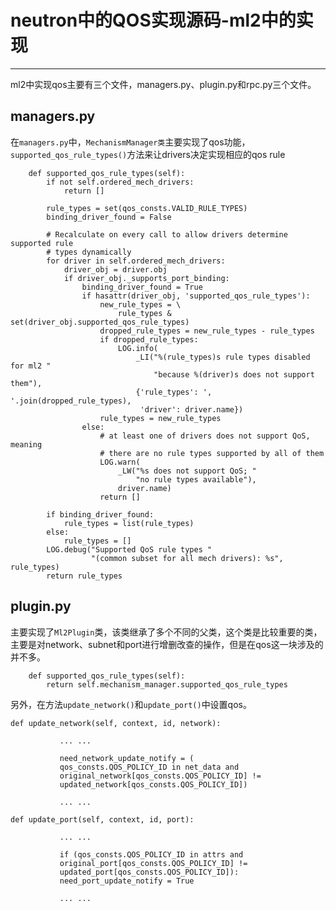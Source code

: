 # neutron中的QOS实现源码-ml2中的实现

------------------------------------------------------------

ml2中实现qos主要有三个文件，managers.py、plugin.py和rpc.py三个文件。

## **managers.py**

在`managers.py`中，`MechanismManager类`主要实现了qos功能，`supported_qos_rule_types()`方法来让drivers决定实现相应的qos rule

```
    def supported_qos_rule_types(self):
        if not self.ordered_mech_drivers:
            return []

        rule_types = set(qos_consts.VALID_RULE_TYPES)
        binding_driver_found = False

        # Recalculate on every call to allow drivers determine supported rule
        # types dynamically
        for driver in self.ordered_mech_drivers:
            driver_obj = driver.obj
            if driver_obj._supports_port_binding:
                binding_driver_found = True
                if hasattr(driver_obj, 'supported_qos_rule_types'):
                    new_rule_types = \
                        rule_types & set(driver_obj.supported_qos_rule_types)
                    dropped_rule_types = new_rule_types - rule_types
                    if dropped_rule_types:
                        LOG.info(
                            _LI("%(rule_types)s rule types disabled for ml2 "
                                "because %(driver)s does not support them"),
                            {'rule_types': ', '.join(dropped_rule_types),
                             'driver': driver.name})
                    rule_types = new_rule_types
                else:
                    # at least one of drivers does not support QoS, meaning
                    # there are no rule types supported by all of them
                    LOG.warn(
                        _LW("%s does not support QoS; "
                            "no rule types available"),
                        driver.name)
                    return []

        if binding_driver_found:
            rule_types = list(rule_types)
        else:
            rule_types = []
        LOG.debug("Supported QoS rule types "
                  "(common subset for all mech drivers): %s", rule_types)
        return rule_types

```

## **plugin.py**


主要实现了`Ml2Plugin`类，该类继承了多个不同的父类，这个类是比较重要的类，主要是对network、subnet和port进行增删改查的操作，但是在qos这一块涉及的并不多。

```
    def supported_qos_rule_types(self):
        return self.mechanism_manager.supported_qos_rule_types

```

另外，在方法`update_network()`和`update_port()`中设置qos。


```
def update_network(self, context, id, network):

		   ... ...

           need_network_update_notify = (
           qos_consts.QOS_POLICY_ID in net_data and
           original_network[qos_consts.QOS_POLICY_ID] !=
           updated_network[qos_consts.QOS_POLICY_ID])

		   ... ...

```

```
def update_port(self, context, id, port):
		   
		   ... ...

           if (qos_consts.QOS_POLICY_ID in attrs and
           original_port[qos_consts.QOS_POLICY_ID] !=
           updated_port[qos_consts.QOS_POLICY_ID]):
           need_port_update_notify = True
		   
		   ... ...


```

